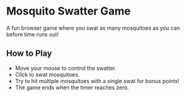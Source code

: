 # Mosquito Swatter Game

A fun browser game where you swat as many mosquitoes as you can before time runs out!

## How to Play

- Move your mouse to control the swatter.
- Click to swat mosquitoes.
- Try to hit multiple mosquitoes with a single swat for bonus points!
- The game ends when the timer reaches zero.
